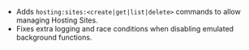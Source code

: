 - Adds `hosting:sites:<create|get|list|delete>` commands to allow managing Hosting Sites.
- Fixes extra logging and race conditions when disabling emulated background functions.
